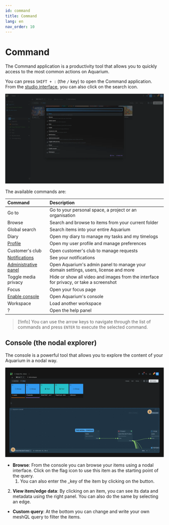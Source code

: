 ```yaml
---
id: command
title: Command
lang: en
nav_order: 10
---
```


# Command

The Command application is a productivity tool that allows you to quickly access
to the most common actions on Aquarium.

You can press `SHIFT + :` (the `/` key) to open the Command application. From
the [studio interface](../introduction/studio.md), you can also click on the
<span class="aq-icon">search</span> icon.

![Command](../../_medias/screenshots/command.webp)

The available commands are:

| Command             | Description                                                                            |
| :------------------- | :------------------------------------------------------------------------------------- |
| Go to                | Go to your personal space, a project or an organisation                                |
| Browse               | Search and browse to items from your current folder                                    |
| Global search        | Search items into your entire Aquarium                                                 |
| Diary                | Open my diary to manage my tasks and my timelogs                                       |
| [Profile](./profile.md)              | Open my user profile and manage preferences                                            |
| Customer's club      | Open customer's club to manage requests                                                |
| [Notifications](./notify.md)        | See your notifications                                                                 |
| [Administrative panel](./settings.md) | Open Aquarium's admin panel to manage your domain settings, users, license and more             |
| Toggle media privacy | Hide or show all video and images from the interface for privacy, or take a screenshot |
| Focus                | Open your focus page                                                                   |
| [Enable console](#console-the-nodal-explorer)       | Open Aquarium's console                                                                |
| Workspace            | Load another workspace                                                                 |
| ?                    | Open the help panel                                                                    |

> [!info]
> You can use the arrow keys to navigate through the list of commands and press `ENTER` to execute the selected command.

## Console (the nodal explorer)

The console is a powerful tool that allows you to explore the content of your Aquarium in a nodal way.

![Console](../../_medias/screenshots/command-console.webp)

- **Browse**: From the console you can browse your items using a nodal interface. Click on the <span class="aq-icon outline">flag</span> icon to use this item as the starting point of the query.
  1. You can also enter the _key of the item by clicking on the button.

2. **View item/edge data**: By clicking on an item, you can see its data and metadata using the right panel. You can also do the same by selecting an edge.
- **Custom query**: At the bottom you can change and write your own meshQL query to filter the items.
